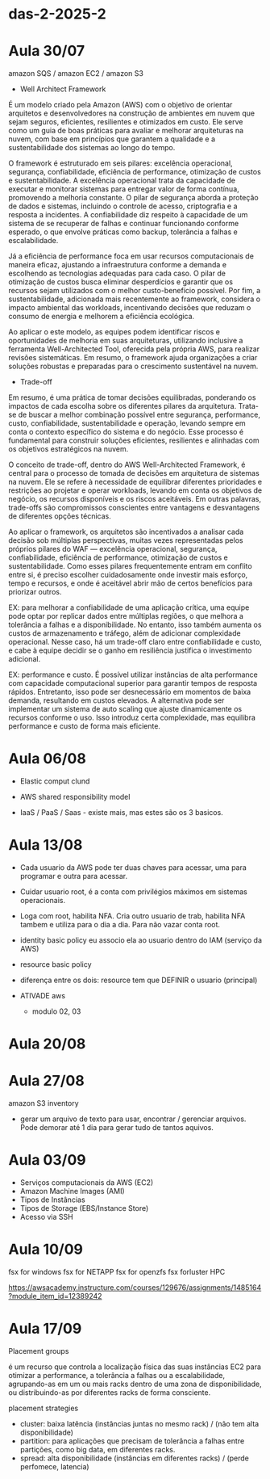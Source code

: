 # das-2-2025-2

# Aula 30/07

amazon SQS / amazon EC2 / amazon S3

- Well Architect Framework

É um modelo criado pela Amazon (AWS) com o objetivo de orientar arquitetos e desenvolvedores na construção de ambientes em nuvem que sejam seguros, eficientes, resilientes e otimizados em custo. Ele serve como um guia de boas práticas para avaliar e melhorar arquiteturas na nuvem, com base em princípios que garantem a qualidade e a sustentabilidade dos sistemas ao longo do tempo.

O framework é estruturado em seis pilares: excelência operacional, segurança, confiabilidade, eficiência de performance, otimização de custos e sustentabilidade. A excelência operacional trata da capacidade de executar e monitorar sistemas para entregar valor de forma contínua, promovendo a melhoria constante. O pilar de segurança aborda a proteção de dados e sistemas, incluindo o controle de acesso, criptografia e a resposta a incidentes. A confiabilidade diz respeito à capacidade de um sistema de se recuperar de falhas e continuar funcionando conforme esperado, o que envolve práticas como backup, tolerância a falhas e escalabilidade.

Já a eficiência de performance foca em usar recursos computacionais de maneira eficaz, ajustando a infraestrutura conforme a demanda e escolhendo as tecnologias adequadas para cada caso. O pilar de otimização de custos busca eliminar desperdícios e garantir que os recursos sejam utilizados com o melhor custo-benefício possível. Por fim, a sustentabilidade, adicionada mais recentemente ao framework, considera o impacto ambiental das workloads, incentivando decisões que reduzam o consumo de energia e melhorem a eficiência ecológica.

Ao aplicar o este modelo, as equipes podem identificar riscos e oportunidades de melhoria em suas arquiteturas, utilizando inclusive a ferramenta Well-Architected Tool, oferecida pela própria AWS, para realizar revisões sistemáticas. Em resumo, o framework ajuda organizações a criar soluções robustas e preparadas para o crescimento sustentável na nuvem.
  
- Trade-off

Em resumo, é uma prática de tomar decisões equilibradas, ponderando os impactos de cada escolha sobre os diferentes pilares da arquitetura. Trata-se de buscar a melhor combinação possível entre segurança, performance, custo, confiabilidade, sustentabilidade e operação, levando sempre em conta o contexto específico do sistema e do negócio. Esse processo é fundamental para construir soluções eficientes, resilientes e alinhadas com os objetivos estratégicos na nuvem.

O conceito de trade-off, dentro do AWS Well-Architected Framework, é central para o processo de tomada de decisões em arquitetura de sistemas na nuvem. Ele se refere à necessidade de equilibrar diferentes prioridades e restrições ao projetar e operar workloads, levando em conta os objetivos de negócio, os recursos disponíveis e os riscos aceitáveis. Em outras palavras, trade-offs são compromissos conscientes entre vantagens e desvantagens de diferentes opções técnicas.

Ao aplicar o framework, os arquitetos são incentivados a analisar cada decisão sob múltiplas perspectivas, muitas vezes representadas pelos próprios pilares do WAF — excelência operacional, segurança, confiabilidade, eficiência de performance, otimização de custos e sustentabilidade. Como esses pilares frequentemente entram em conflito entre si, é preciso escolher cuidadosamente onde investir mais esforço, tempo e recursos, e onde é aceitável abrir mão de certos benefícios para priorizar outros.

EX: para melhorar a confiabilidade de uma aplicação crítica, uma equipe pode optar por replicar dados entre múltiplas regiões, o que melhora a tolerância a falhas e a disponibilidade. No entanto, isso também aumenta os custos de armazenamento e tráfego, além de adicionar complexidade operacional. Nesse caso, há um trade-off claro entre confiabilidade e custo, e cabe à equipe decidir se o ganho em resiliência justifica o investimento adicional.

EX: performance e custo. É possível utilizar instâncias de alta performance com capacidade computacional superior para garantir tempos de resposta rápidos. Entretanto, isso pode ser desnecessário em momentos de baixa demanda, resultando em custos elevados. A alternativa pode ser implementar um sistema de auto scaling que ajuste dinamicamente os recursos conforme o uso. Isso introduz certa complexidade, mas equilibra performance e custo de forma mais eficiente.

# Aula 06/08

- Elastic comput clund

- AWS shared responsibility model
- IaaS / PaaS / Saas - existe mais, mas estes são os 3 basicos.
  
# Aula 13/08

- Cada usuario da AWS pode ter duas chaves para acessar, uma para programar e outra para acessar.
- Cuidar usuario root, é a conta com privilégios máximos em sistemas operacionais.
- Loga com root, habilita NFA. Cria outro usuario de trab, habilita NFA tambem e utiliza para o dia a dia. Para não vazar conta root.
  
- identity basic policy eu associo ela ao usuario dentro do IAM (serviço da AWS)
- resource basic policy
- diferença entre os dois: resource tem que DEFINIR o usuario (principal)

- ATIVADE aws
  - modulo 02, 03

# Aula 20/08

# Aula 27/08

amazon S3 inventory
- gerar um arquivo de texto para usar, encontrar / gerenciar arquivos. Pode demorar até 1 dia para gerar tudo de tantos aquivos.

# Aula 03/09

- Serviços computacionais da AWS (EC2)
- Amazon Machine Images (AMI)
- Tipos de Instâncias
- Tipos de Storage (EBS/Instance Store)
- Acesso via SSH

# Aula 10/09

fsx for windows
fsx for NETAPP
fsx for openzfs
fsx forluster HPC

https://awsacademy.instructure.com/courses/129676/assignments/1485164?module_item_id=12389242

# Aula 17/09

Placement groups

é um recurso que controla a localização física das suas instâncias EC2 para otimizar a performance, a tolerância a falhas ou a escalabilidade, agrupando-as em um ou mais racks dentro de uma zona de disponibilidade, ou distribuindo-as por diferentes racks de forma consciente.

placement strategies
- cluster: baixa latência (instâncias juntas no mesmo rack) / (não tem alta disponibilidade)
- partition: para aplicações que precisam de tolerância a falhas entre partições, como big data, em diferentes racks. 
- spread: alta disponibilidade (instâncias em diferentes racks) / (perde perfomece, latencia)
